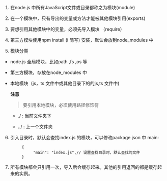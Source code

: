 1. 在node.js 中所有JavaScript文件或目录都称之为模块(module)

2. 在一个模块中，只有导出的变量或方法才能被其他模块引用(exports)

3. 要想引用其他模块中的变量，必须先导入模块 （require）

4. 第三方模块使用npm install (i 简写) 安装，默认会放到node_modules 中

5. 模块分类

+ node.js 全局模块，比如path ,fs ,os 等

+ 第三方模块，存放在node_modules 中

+ 本地模块（js，ts 文件中或其他目录下的的js,ts 文件中)

    **注意**

    > 要引用本地模块，必须使用路径修饰符

    + ./  :  当前文件夹下

    + ../ : 上一个文件夹

6. 引入目录时，默认会查找index.js 的模块，可以修改package.json 中 main:

            {
                 "main": "index.js",// 设置查找目录时，默认查找的文件
            }

7. 所有模块都会只引用一次，导入后会缓存起来。其他的引用返回的都是缓存起来的实例。